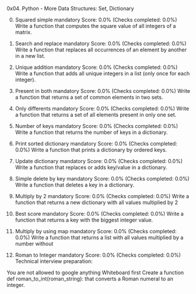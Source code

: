 0x04. Python - More Data Structures: Set, Dictionary


0. Squared simple
mandatory
Score: 0.0% (Checks completed: 0.0%)
Write a function that computes the square value of all integers of a matrix.

1. Search and replace
mandatory
Score: 0.0% (Checks completed: 0.0%)
Write a function that replaces all occurrences of an element by another in a new list.

2. Unique addition
mandatory
Score: 0.0% (Checks completed: 0.0%)
Write a function that adds all unique integers in a list (only once for each integer).

3. Present in both
mandatory
Score: 0.0% (Checks completed: 0.0%)
Write a function that returns a set of common elements in two sets.

4. Only differents
mandatory
Score: 0.0% (Checks completed: 0.0%)
Write a function that returns a set of all elements present in only one set.

5. Number of keys
mandatory
Score: 0.0% (Checks completed: 0.0%)
Write a function that returns the number of keys in a dictionary.

6. Print sorted dictionary
mandatory
Score: 0.0% (Checks completed: 0.0%)
Write a function that prints a dictionary by ordered keys.

7. Update dictionary
mandatory
Score: 0.0% (Checks completed: 0.0%)
Write a function that replaces or adds key/value in a dictionary.

8. Simple delete by key
mandatory
Score: 0.0% (Checks completed: 0.0%)
Write a function that deletes a key in a dictionary.

9. Multiply by 2
mandatory
Score: 0.0% (Checks completed: 0.0%)
Write a function that returns a new dictionary with all values multiplied by 2

10. Best score
mandatory
Score: 0.0% (Checks completed: 0.0%)
Write a function that returns a key with the biggest integer value.

11. Multiply by using map
mandatory
Score: 0.0% (Checks completed: 0.0%)
Write a function that returns a list with all values multiplied by a number without

12. Roman to Integer
mandatory
Score: 0.0% (Checks completed: 0.0%)
Technical interview preparation:

You are not allowed to google anything
Whiteboard first
Create a function def roman_to_int(roman_string): that converts a Roman numeral to an integer.
